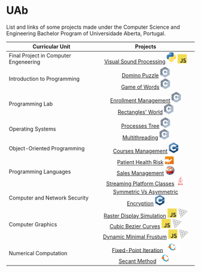 # UAb
List and links of some projects made under the Computer Science and Engineering Bachelor Program of Universidade Aberta, Portugal.

| Curricular Unit | Projects |
| --------------- | :------: |
| Final Project in Computer Engeneering | [Visual Sound Processing](https://github.com/4ntony4/UAb-PEI-Visual-Sound-Processing) <a href="https://www.python.org/"><img src="img/logos/python/python.svg" alt="Python" width="25"></a> <a href="https://developer.mozilla.org/en-US/docs/Web/JavaScript"><img src="img/logos/javascript/js.svg" alt="JS" width="25"></a> |
| Introduction to Programming | [Domino Puzzle](https://github.com/4ntony4/UAb_Domino-Puzzle) <a href="http://www.open-std.org/jtc1/sc22/wg14/"><img src="img/logos/c/c.svg" alt="C" width="25"></a> <br> [Game of Words](https://github.com/4ntony4/UAb_Game-Of-Words) <a href="http://www.open-std.org/jtc1/sc22/wg14/"><img src="img/logos/c/c.svg" alt="C" width="25"></a> |
| Programming Lab | [Enrollment Management](https://github.com/4ntony4/UAb_Enrollment-Management) <a href="http://www.open-std.org/jtc1/sc22/wg14/"><img src="img/logos/c/c.svg" alt="C" width="25"></a> <br> [Rectangles' World](https://github.com/4ntony4/UAb_Rectangles-World) <a href="http://www.open-std.org/jtc1/sc22/wg14/"><img src="img/logos/c/c.svg" alt="C" width="25"></a> |
| Operating Systems | [Processes Tree](https://github.com/4ntony4/UAb_Processes-Tree) <a href="http://www.open-std.org/jtc1/sc22/wg14/"><img src="img/logos/c/c.svg" alt="C" width="25"></a> <br> [Multithreading](https://github.com/4ntony4/UAb_Multithreading) <a href="http://www.open-std.org/jtc1/sc22/wg14/"><img src="img/logos/c/c.svg" alt="C" width="25"></a> |
| Object-Oriented Programming | [Courses Management](https://github.com/4ntony4/UAb_Courses-Management) <a href="https://www.cplusplus.com/"><img src="img/logos/cpp/cpp.svg" alt="C++" width="25"></a> |
| Programming Languages | [Patient Health Risk](https://github.com/4ntony4/UAb_Patient-Health-Risk) <a href="https://ocaml.org/"><img src="img/logos/ocaml/ocaml.svg" alt="OCaml" width="25"></a> <br> [Sales Management](https://github.com/4ntony4/UAb_Sales-Management) <a href="https://www.swi-prolog.org/"><img src="img/logos/prolog/swi-prolog.png" alt="Prolog" width="25"></a> <br> [Streaming Platform Classes](https://github.com/4ntony4/UAb_Streaming-Platform-Classes) <a href="https://www.java.com/"><img src="img/logos/java/java.svg" alt="Java" width="25"></a> |
| Computer and Network Security | [Symmetric Vs Asymmetric Encryption](https://github.com/4ntony4/UAb_Symmetric-Vs-Asymmetric-Encryption) <a href="https://www.cplusplus.com/"><img src="img/logos/cpp/cpp.svg" alt="C++" width="25"></a> |
| Computer Graphics | [Raster Display Simulation](https://github.com/4ntony4/UAb_Raster-Display-Simulation) <a href="https://developer.mozilla.org/en-US/docs/Web/JavaScript"><img src="img/logos/javascript/js.svg" alt="JS" width="25"></a> <a href="https://threejs.org/"><img src="img/logos/threejs/threejs.svg" alt="Three.js" width="25"></a> <br> [Cubic Bezier Curves](https://github.com/4ntony4/UAb_Cubic-Bezier-Curves) <a href="https://developer.mozilla.org/en-US/docs/Web/JavaScript"><img src="img/logos/javascript/js.svg" alt="JS" width="25"></a> <a href="https://threejs.org/"><img src="img/logos/threejs/threejs.svg" alt="Three.js" width="25"></a> <br> [Dynamic Minimal Frustum](https://github.com/4ntony4/UAb_Dynamic-Minimal-Frustum) <a href="https://developer.mozilla.org/en-US/docs/Web/JavaScript"><img src="img/logos/javascript/js.svg" alt="JS" width="25"></a> <a href="https://threejs.org/"><img src="img/logos/threejs/threejs.svg" alt="Three.js" width="25"></a>|
| Numerical Computation | [Fixed-Point Iteration](https://github.com/4ntony4/UAb_Fixed-Point-Iteration) <a href="https://www.gnu.org/software/octave/index"><img src="img/logos/octave/octave.svg" alt="Octave" width="40"></a> <br> [Secant Method](https://github.com/4ntony4/UAb_Secant-Method) <a href="https://www.gnu.org/software/octave/index"><img src="img/logos/octave/octave.svg" alt="Octave" width="40"></a> |

